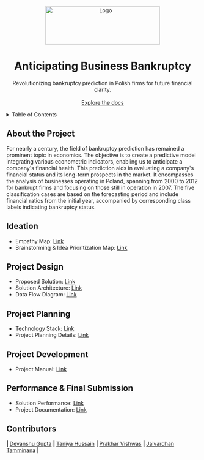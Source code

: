<div align="center">
    <a href="https://raw.githubusercontent.com/smartinternz02/SI-GuidedProject-597923-1697379106/main/Resources/README_requirements/project_logo.avif">
        <img src="Resources\README_requirements\project_logo.avif" alt="Logo" width="300" height="100">
    </a>
    <h1 align="center">Anticipating Business Bankruptcy</h1>
    <p align="center">
        Revolutionizing bankruptcy prediction in Polish firms for future financial clarity.
        <br/>
        <br/>
        <a href="https://github.com/smartinternz02/   SI-GuidedProject-597923-1697379106.git">Explore the docs</a>
    </p>
</div>


<!--################################################################-->
<!--################################################################-->


<!-- TABLE OF CONTENTS -->
<details>
    <summary>Table of Contents</summary>
    <ol>
        <li><a href="#about-the-project">About the Project</a></li>
        <li><a href="#ideation-phase">Ideation</a></li>
        <li><a href="#project-design">Project Design</a></li>
        <li><a href="#project-planning">Project Planning</a></li>
        <li><a href="#project-development">Project Development</a></li>
        <li><a href="#performance--final-submission">Performance & Final Submission</a></li>
        <li><a href="#contributors">Contributors</a></li>
    </ol>
</details>


<!-------------------------------------------------------------------->


<!-- About the Project -->
## About the Project
For nearly a century, the field of bankruptcy prediction has remained a prominent topic in economics. The objective is to create a predictive model integrating various econometric indicators, enabling us to anticipate a company's financial health. This prediction aids in evaluating a company's financial status and its long-term prospects in the market. It encompasses the analysis of businesses operating in Poland, spanning from 2000 to 2012 for bankrupt firms and focusing on those still in operation in 2007. The five classification cases are based on the forecasting period and include financial ratios from the initial year, accompanied by corresponding class labels indicating bankruptcy status.

<!-- Ideation Phase -->
## Ideation
<ul>
    <li>Empathy Map: <a href="https://github.com/smartinternz02/SI-GuidedProject-597923-1697379106/blob/main/Ideation_Phase/Empathy_Map_Canvas.pdf">Link</a></li>
    <li>Brainstorming & Idea Prioritization Map: <a href="https://github.com/smartinternz02/SI-GuidedProject-597923-1697379106/blob/main/Ideation_Phase/Brainstorming%20%26%20Idea%20prioritization.pdf">Link</a></li>
</ul>

<!-- Project Design Phase -->
## Project Design
<ul>
    <li>Proposed Solution: <a href="https://github.com/smartinternz02/SI-GuidedProject-597923-1697379106/blob/main/Project_Design_Phase/Proposed%20Solution.pdf">Link</a></li>
    <li>Solution Architecture: <a href="https://github.com/smartinternz02/SI-GuidedProject-597923-1697379106/blob/main/Project_Design_Phase/Solution%20Architecture.pdf">Link</a></li>
    <li>Data Flow Diagram: <a href="https://github.com/smartinternz02/SI-GuidedProject-597923-1697379106/blob/main/Project_Design_Phase/Data%20Flow%20Diagram.pdf">Link</a></li>
</ul>

<!-- Project Planning -->
## Project Planning
<ul>
    <li>Technology Stack: <a href="">Link</a></li>
    <li>Project Planning Details: <a href="">Link</a></li>
</ul>

<!-- Project Development -->
## Project Development
<ul>
    <li>Project Manual: <a href="">Link</a></li>
</ul>

<!-- Performance & Final Submission -->
## Performance & Final Submission
<ul>
    <li>Solution Performance: <a href="">Link</a></li>
    <li>Project Documentation: <a href="">Link</a></li>
</ul>

<!-- Contributors -->
## Contributors 
<strong> | </strong>
<a href="https://github.com/devanshu0602">Devanshu Gupta</a>
<strong> | </strong>
<a href="https://github.com/hussaintaniya">Taniya Hussain</a>
<strong> | </strong>
<a href="https://github.com/xDISStracted">Prakhar Vishwas</a>
<strong> | </strong>
<a href="https://github.com/vardhannnn">Jaivardhan Tamminana</a>
<strong> | </strong>